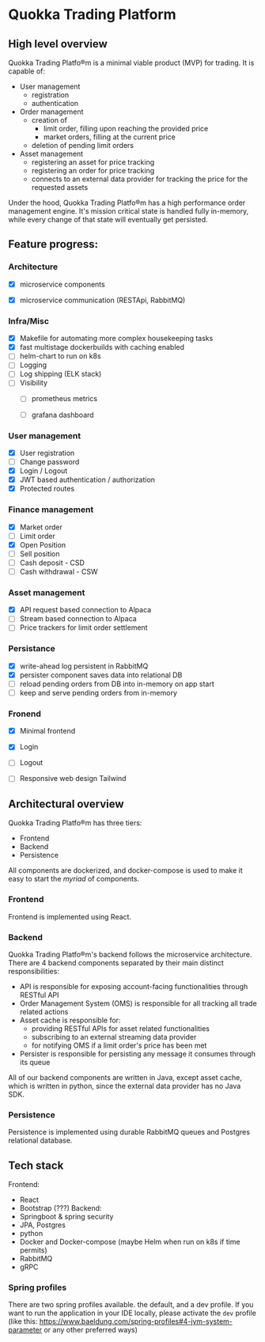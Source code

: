 # Quokka Trading Platform


## High level overview


Quokka Trading Platfo®m is a minimal viable product (MVP) for trading. 
It is capable of:

- User management
    - registration
    - authentication
- Order management
  - creation of
    - limit order, filling upon reaching the provided price
    - market orders, filling at the current price
  - deletion of pending limit orders
- Asset management
  - registering an asset for price tracking
  - registering an order for price tracking
  - connects to an external data provider for tracking the price for the requested assets

Under the hood, Quokka Trading Platfo®m has a high performance order management engine.
It's mission critical state is handled fully in-memory, while every change of that state will eventually get persisted.


## Feature progress:
### Architecture
- [x] microservice components
- [x] microservice communication (RESTApi, RabbitMQ)


### Infra/Misc
- [x] Makefile for automating more complex housekeeping tasks
- [x] fast multistage dockerbuilds with caching enabled
- [ ] helm-chart to run on k8s
- [ ] Logging
- [ ] Log shipping (ELK stack)
- [ ] Visibility
    - [ ] prometheus metrics
    - [ ] grafana dashboard



### User management
- [x] User registration
- [ ] Change password
- [x] Login / Logout
- [x] JWT based authentication / authorization
- [x] Protected routes

### Finance management
- [x] Market order
- [ ] Limit order
- [x] Open Position
- [ ] Sell position
- [ ] Cash deposit - CSD
- [ ] Cash withdrawal - CSW

### Asset management
- [x] API request based connection to Alpaca
- [ ] Stream based connection to Alpaca
- [ ] Price trackers for limit order settlement

### Persistance
- [x] write-ahead log persistent in RabbitMQ
- [x] persister component saves data into relational DB
- [ ] reload pending orders from DB into in-memory on app start
- [ ] keep and serve pending orders from in-memory

### Fronend
- [x] Minimal frontend
- [x] Login
- [ ] Logout
- [ ] Responsive web design Tailwind


## Architectural overview

Quokka Trading Platfo®m has three tiers:

- Frontend
- Backend
- Persistence

All components are dockerized, and docker-compose is used to make it easy to start the _myriad_ of components.

### Frontend
Frontend is implemented using React.

### Backend
Quokka Trading Platfo®m's backend follows the microservice architecture.
There are 4 backend components separated by their main distinct responsibilities:
- API is responsible for exposing account-facing functionalities through RESTful API
- Order Management System (OMS) is responsible for all tracking all trade related actions
- Asset cache is responsible for:
  - providing RESTful APIs for asset related functionalities
  - subscribing to an external streaming data provider
  - for notifying OMS if a limit order's price has been met
- Persister is responsible for persisting any message it consumes through its queue


All of our backend components are written in Java, except asset cache, which is written in python, since the external data provider has no Java SDK.

### Persistence
Persistence is implemented using durable RabbitMQ queues and Postgres relational database.

## Tech stack

Frontend:
  - React
  - Bootstrap (???)
Backend:
  - Springboot & spring security
  - JPA, Postgres
  - python
  - Docker and Docker-compose (maybe Helm when run on k8s if time permits)
  - RabbitMQ
  - gRPC


### Spring profiles
There are two spring profiles available. the default, and a dev profile.
If you want to run the application in your IDE locally, please activate the `dev` profile (like this: https://www.baeldung.com/spring-profiles#4-jvm-system-parameter or any other preferred ways)
